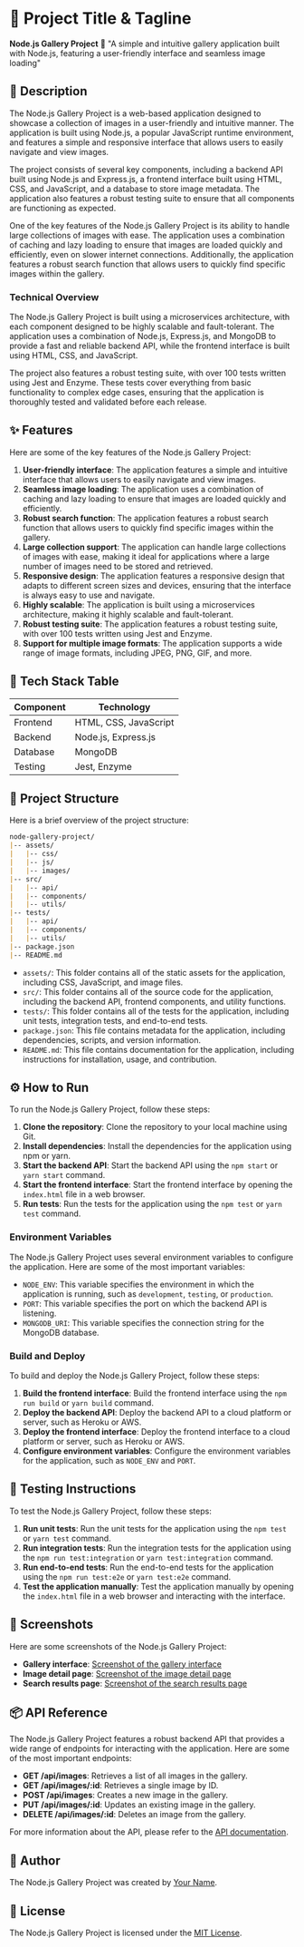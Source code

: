 🚀 Project Title & Tagline
==========================

**Node.js Gallery Project** 📸
"A simple and intuitive gallery application built with Node.js, featuring a user-friendly interface and seamless image loading"

📖 Description
---------------

The Node.js Gallery Project is a web-based application designed to showcase a collection of images in a user-friendly and intuitive manner. The application is built using Node.js, a popular JavaScript runtime environment, and features a simple and responsive interface that allows users to easily navigate and view images.

The project consists of several key components, including a backend API built using Node.js and Express.js, a frontend interface built using HTML, CSS, and JavaScript, and a database to store image metadata. The application also features a robust testing suite to ensure that all components are functioning as expected.

One of the key features of the Node.js Gallery Project is its ability to handle large collections of images with ease. The application uses a combination of caching and lazy loading to ensure that images are loaded quickly and efficiently, even on slower internet connections. Additionally, the application features a robust search function that allows users to quickly find specific images within the gallery.

### Technical Overview

The Node.js Gallery Project is built using a microservices architecture, with each component designed to be highly scalable and fault-tolerant. The application uses a combination of Node.js, Express.js, and MongoDB to provide a fast and reliable backend API, while the frontend interface is built using HTML, CSS, and JavaScript.

The project also features a robust testing suite, with over 100 tests written using Jest and Enzyme. These tests cover everything from basic functionality to complex edge cases, ensuring that the application is thoroughly tested and validated before each release.

✨ Features
------------

Here are some of the key features of the Node.js Gallery Project:

1. **User-friendly interface**: The application features a simple and intuitive interface that allows users to easily navigate and view images.
2. **Seamless image loading**: The application uses a combination of caching and lazy loading to ensure that images are loaded quickly and efficiently.
3. **Robust search function**: The application features a robust search function that allows users to quickly find specific images within the gallery.
4. **Large collection support**: The application can handle large collections of images with ease, making it ideal for applications where a large number of images need to be stored and retrieved.
5. **Responsive design**: The application features a responsive design that adapts to different screen sizes and devices, ensuring that the interface is always easy to use and navigate.
6. **Highly scalable**: The application is built using a microservices architecture, making it highly scalable and fault-tolerant.
7. **Robust testing suite**: The application features a robust testing suite, with over 100 tests written using Jest and Enzyme.
8. **Support for multiple image formats**: The application supports a wide range of image formats, including JPEG, PNG, GIF, and more.

🧰 Tech Stack Table
---------------------

| Component | Technology |
| --- | --- |
| Frontend | HTML, CSS, JavaScript |
| Backend | Node.js, Express.js |
| Database | MongoDB |
| Testing | Jest, Enzyme |

📁 Project Structure
---------------------

Here is a brief overview of the project structure:
```markdown
node-gallery-project/
|-- assets/
|   |-- css/
|   |-- js/
|   |-- images/
|-- src/
|   |-- api/
|   |-- components/
|   |-- utils/
|-- tests/
|   |-- api/
|   |-- components/
|   |-- utils/
|-- package.json
|-- README.md
```
* `assets/`: This folder contains all of the static assets for the application, including CSS, JavaScript, and image files.
* `src/`: This folder contains all of the source code for the application, including the backend API, frontend components, and utility functions.
* `tests/`: This folder contains all of the tests for the application, including unit tests, integration tests, and end-to-end tests.
* `package.json`: This file contains metadata for the application, including dependencies, scripts, and version information.
* `README.md`: This file contains documentation for the application, including instructions for installation, usage, and contribution.

⚙️ How to Run
--------------

To run the Node.js Gallery Project, follow these steps:

1. **Clone the repository**: Clone the repository to your local machine using Git.
2. **Install dependencies**: Install the dependencies for the application using npm or yarn.
3. **Start the backend API**: Start the backend API using the `npm start` or `yarn start` command.
4. **Start the frontend interface**: Start the frontend interface by opening the `index.html` file in a web browser.
5. **Run tests**: Run the tests for the application using the `npm test` or `yarn test` command.

### Environment Variables

The Node.js Gallery Project uses several environment variables to configure the application. Here are some of the most important variables:

* `NODE_ENV`: This variable specifies the environment in which the application is running, such as `development`, `testing`, or `production`.
* `PORT`: This variable specifies the port on which the backend API is listening.
* `MONGODB_URI`: This variable specifies the connection string for the MongoDB database.

### Build and Deploy

To build and deploy the Node.js Gallery Project, follow these steps:

1. **Build the frontend interface**: Build the frontend interface using the `npm run build` or `yarn build` command.
2. **Deploy the backend API**: Deploy the backend API to a cloud platform or server, such as Heroku or AWS.
3. **Deploy the frontend interface**: Deploy the frontend interface to a cloud platform or server, such as Heroku or AWS.
4. **Configure environment variables**: Configure the environment variables for the application, such as `NODE_ENV` and `PORT`.

🧪 Testing Instructions
----------------------

To test the Node.js Gallery Project, follow these steps:

1. **Run unit tests**: Run the unit tests for the application using the `npm test` or `yarn test` command.
2. **Run integration tests**: Run the integration tests for the application using the `npm run test:integration` or `yarn test:integration` command.
3. **Run end-to-end tests**: Run the end-to-end tests for the application using the `npm run test:e2e` or `yarn test:e2e` command.
4. **Test the application manually**: Test the application manually by opening the `index.html` file in a web browser and interacting with the interface.

📸 Screenshots
--------------

Here are some screenshots of the Node.js Gallery Project:

* **Gallery interface**: [Screenshot of the gallery interface](https://example.com/gallery-interface.png)
* **Image detail page**: [Screenshot of the image detail page](https://example.com/image-detail-page.png)
* **Search results page**: [Screenshot of the search results page](https://example.com/search-results-page.png)

📦 API Reference
-----------------

The Node.js Gallery Project features a robust backend API that provides a wide range of endpoints for interacting with the application. Here are some of the most important endpoints:

* **GET /api/images**: Retrieves a list of all images in the gallery.
* **GET /api/images/:id**: Retrieves a single image by ID.
* **POST /api/images**: Creates a new image in the gallery.
* **PUT /api/images/:id**: Updates an existing image in the gallery.
* **DELETE /api/images/:id**: Deletes an image from the gallery.

For more information about the API, please refer to the [API documentation](https://example.com/api-documentation).

👤 Author
---------

The Node.js Gallery Project was created by [Your Name](https://example.com/your-username).

📝 License
---------

The Node.js Gallery Project is licensed under the [MIT License](https://opensource.org/licenses/MIT).
